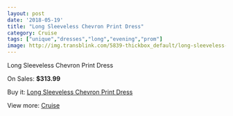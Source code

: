 ```yaml
---
layout: post
date: '2018-05-19'
title: "Long Sleeveless Chevron Print Dress"
category: Cruise
tags: ["unique","dresses","long","evening","prom"]
image: http://img.transblink.com/5839-thickbox_default/long-sleeveless-chevron-print-dress.jpg
---
```

Long Sleeveless Chevron Print Dress

On Sales: **$313.99**
<a href="https://www.transblink.com/en/cruise/1901-long-sleeveless-chevron-print-dress.html"><amp-img layout="responsive" width="600" height="600" src="//img.transblink.com/5839-thickbox_default/long-sleeveless-chevron-print-dress.jpg" alt="Long Sleeveless Chevron Print Dress 0" /></a>
<a href="https://www.transblink.com/en/cruise/1901-long-sleeveless-chevron-print-dress.html"><amp-img layout="responsive" width="600" height="600" src="//img.transblink.com/5840-thickbox_default/long-sleeveless-chevron-print-dress.jpg" alt="Long Sleeveless Chevron Print Dress 1" /></a>

Buy it: [Long Sleeveless Chevron Print Dress](https://www.transblink.com/en/cruise/1901-long-sleeveless-chevron-print-dress.html "Long Sleeveless Chevron Print Dress")

View more: [Cruise](https://www.transblink.com/en/5-cruise "Cruise")